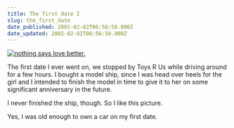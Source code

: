 ```yaml
---
title: The first date I
slug: the_first_date
date_published: 2001-02-02T06:56:50.000Z
date_updated: 2001-02-02T06:56:50.000Z
---
```


[![nothing says love better.](https://cdn.glitch.global/71e5579f-aba0-499a-b200-01549a2a80ce/ship.gif?v=1730089620648)](http://www.explodingdog.com/june19/sayslove.html)

The first date I ever went on, we stopped by Toys R Us while driving around for a few hours. I bought a model ship, since I was head over heels for the girl and I intended to finish the model in time to give it to her on some significant anniversary in the future.

I never finished the ship, though. So I like this picture.

Yes, I was old enough to own a car on my first date.
